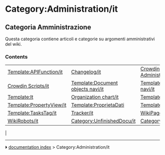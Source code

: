 # Category:Administration/it
## Categoria Amministrazione 

Questa categoria contiene articoli e categorie su argomenti amministrativi del wiki.

### Contents

|     |     |     |
| --- | --- | --- |
| [Template:APIFunction/it](Template_APIFunction/it.md) | [Changelog/it](Changelog/it.md) | [Crowdin Administration/it](Crowdin_Administration/it.md) |
| [Crowdin Scripts/it](Crowdin_Scripts/it.md) | [Template:Document objects navi/it](Template_Document_objects_navi/it.md) | [Template:EM Tools navi/it](Template_EM_Tools_navi/it.md) |
| [Template:It](Template_It.md) | [Organization chart/it](Organization_chart/it.md) | [Template:PropertyData/it](Template_PropertyData/it.md) |
| [Template:PropertyView/it](Template_PropertyView/it.md) | [Template:ProprietaDati](Template_ProprietaDati.md) | [Template:ProprietaVista](Template_ProprietaVista.md) |
| [Template:TasksTag/it](Template_TasksTag/it.md) | [Tracker/it](Tracker/it.md) | [WikiPages/it](WikiPages/it.md) |
| [WikiRobots/it](WikiRobots/it.md) | [Category:UnfinishedDocu/it](Category_UnfinishedDocu/it.md) | [Category:Wiki/it](Category_Wiki/it.md) |
|



---
⏵ [documentation index](../README.md) > Category:Administration/it
